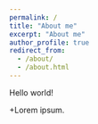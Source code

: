 ```yaml
---
permalink: /
title: "About me"
excerpt: "About me"
author_profile: true
redirect_from: 
  - /about/
  - /about.html
---
```


Hello world!

+Lorem ipsum.